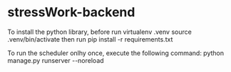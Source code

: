 # stressWork-backend
To install the python library, before run 
virtualenv .venv
source .venv/bin/activate
then run
pip install -r requirements.txt


To run the scheduler onlhy once, execute the following command:
python manage.py runserver --noreload
